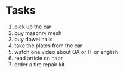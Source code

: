 #      Tasks
1. pick up the car
2. buy masonry mesh
3. buy dowel nails
4. take the plates from the car
5. watch one video about QA or IT or english
6. read article on habr
7. order a tire repair kit
